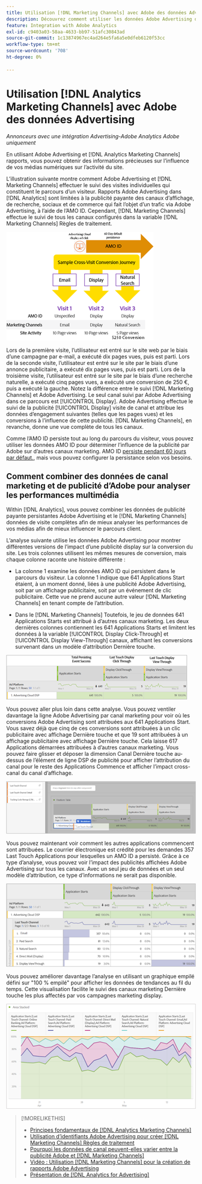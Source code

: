 ```yaml
---
title: Utilisation [!DNL Marketing Channels] avec Adobe des données Advertising
description: Découvrez comment utiliser les données Adobe Advertising dans [!DNL Analytics Marketing Channels].
feature: Integration with Adobe Analytics
exl-id: c9403a03-58aa-4633-bb97-51afc30843ad
source-git-commit: 1c13874967ec4ad264e5fa6a5e0dfeb6120f53cc
workflow-type: tm+mt
source-wordcount: '708'
ht-degree: 0%

---
```


# Utilisation [!DNL Analytics Marketing Channels] avec Adobe des données Advertising

*Annonceurs avec une intégration Advertising-Adobe Analytics Adobe uniquement*

En utilisant Adobe Advertising et [!DNL Analytics Marketing Channels] rapports, vous pouvez obtenir des informations précieuses sur l’influence de vos médias numériques sur l’activité du site.

<!-- from video: By using Marketing Channels with your Adobe Advertising data, you can get a more holistic view of how your advertising efforts are affecting site behavior. In particular, you can see the value of your view-through and click-through data, and how your advertising assists or is assisted by other channels. -->

L’illustration suivante montre comment Adobe Advertising et [!DNL Marketing Channels] effectuer le suivi des visites individuelles qui constituent le parcours d’un visiteur. Rapports Adobe Advertising dans [!DNL Analytics] sont limitées à la publicité payante des canaux d’affichage, de recherche, sociaux et de commerce qui fait l’objet d’un trafic via Adobe Advertising, à l’aide de l’AMO ID. Cependant, [!DNL Marketing Channels] effectue le suivi de tous les canaux configurés dans la variable [!DNL Marketing Channels] Règles de traitement.

![Présentation de la publicité Adobe et [!DNL Marketing Channels] effectuer le suivi des visites individuelles dans le parcours d’un visiteur ;](/help/integrations/assets/a4adc-mc-sample-journey2.png)

Lors de la première visite, l’utilisateur est entré sur le site web par le biais d’une campagne par e-mail, a exécuté dix pages vues, puis est parti. Lors de la seconde visite, l’utilisateur est entré sur le site par le biais d’une annonce publicitaire, a exécuté dix pages vues, puis est parti. Lors de la troisième visite, l’utilisateur est entré sur le site par le biais d’une recherche naturelle, a exécuté cinq pages vues, a exécuté une conversion de 250 €, puis a exécuté la gauche. Notez la différence entre le suivi [!DNL Marketing Channels] et Adobe Advertising. Le seul canal suivi par Adobe Advertising dans ce parcours est [!UICONTROL Display]. Adobe Advertising effectue le suivi de la publicité [!UICONTROL Display] visite de canal et attribue les données d’engagement suivantes (telles que les pages vues) et les conversions à l’influence de cette publicité. [!DNL Marketing Channels], en revanche, donne une vue complète de tous les canaux.

Comme l’AMO ID persiste tout au long du parcours du visiteur, vous pouvez utiliser les données AMO ID pour déterminer l’influence de la publicité par Adobe sur d’autres canaux marketing. AMO ID [persiste pendant 60 jours par défaut.](/help/integrations/analytics/overview.md), mais vous pouvez configurer la persistance selon vos besoins.

## Comment combiner des données de canal marketing et de publicité d’Adobe pour analyser les performances multimédia

Within [!DNL Analytics], vous pouvez combiner les données de publicité payante persistantes Adobe Advertising et le [!DNL Marketing Channels] données de visite complètes afin de mieux analyser les performances de vos médias afin de mieux influencer le parcours client.

L’analyse suivante utilise les données Adobe Advertising pour montrer différentes versions de l’impact d’une publicité display sur la conversion du site. Les trois colonnes utilisent les mêmes mesures de conversion, mais chaque colonne raconte une histoire différente :

* La colonne 1 examine les données AMO ID qui persistent dans le parcours du visiteur. La colonne 1 indique que 641 Applications Start étaient, à un moment donné, liées à une publicité Adobe Advertising, soit par un affichage publicitaire, soit par un événement de clic publicitaire. Cette vue ne prend aucune autre valeur [!DNL Marketing Channels] en tenant compte de l’attribution.

* Dans le [!DNL Marketing Channels] Toutefois, le jeu de données 641 Applications Starts est attribué à d’autres canaux marketing. Les deux dernières colonnes contiennent les 641 Applications Starts et limitent les données à la variable [!UICONTROL Display Click-Through] et [!UICONTROL Display View-Through] canaux, affichant les conversions survenant dans un modèle d’attribution Dernière touche.

![exemple d’impact d’une publicité display sur la conversion d’un site](/help/integrations/assets/a4adc-mc-display-impact.png)

Vous pouvez aller plus loin dans cette analyse. Vous pouvez ventiler davantage la ligne Adobe Advertising par canal marketing pour voir où les conversions Adobe Advertising sont attribuées aux 641 Applications Start. Vous savez déjà que cinq de ces conversions sont attribuées à un clic publicitaire avec affichage Dernière touche et que 19 sont attribuées à un affichage publicitaire avec affichage Dernière touche. Cela laisse 617 Applications démarrées attribuées à d’autres canaux marketing. Vous pouvez faire glisser et déposer la dimension Canal Dernière touche au-dessus de l’élément de ligne DSP de publicité pour afficher l’attribution du canal pour le reste des Applications Commence et afficher l’impact cross-canal du canal d’affichage.

![Comment ajouter la dimension Canal Dernière touche](/help/integrations/assets/a4adc-mc-display-impact-ltc.png)

Vous pouvez maintenant voir comment les autres applications commencent sont attribuées. Le courrier électronique est crédité pour les demandes 357 Last Touch Applications pour lesquelles un AMO ID a persisté. Grâce à ce type d’analyse, vous pouvez voir l’impact des publicités affichées Adobe Advertising sur tous les canaux. Avec un seul jeu de données et un seul modèle d’attribution, ce type d’informations ne serait pas disponible.

![exemple de l’impact cross-canal des canaux d’affichage](/help/integrations/assets/a4adc-mc-display-impact-x-channel.png)

Vous pouvez améliorer davantage l’analyse en utilisant un graphique empilé défini sur &quot;100 % empilé&quot; pour afficher les données de tendances au fil du temps. Cette visualisation facilite le suivi des canaux marketing Dernière touche les plus affectés par vos campagnes marketing display.

![exemple de l’impact cross-canal de tendance des canaux d’affichage](/help/integrations/assets/a4adc-mc-display-impact-x-channel-trend.png)

>[!MORELIKETHIS]
>
>* [Principes fondamentaux de [!DNL Analytics Marketing Channels]](mc-overview.md)
>* [Utilisation d’identifiants Adobe Advertising pour créer [!DNL Marketing Channels] Règles de traitement](mc-ids.md)
>* [Pourquoi les données de canal peuvent-elles varier entre la publicité Adobe et [!DNL Marketing Channels]](mc-data-variances.md)
>* [Vidéo : Utilisation [!DNL Marketing Channels] pour la création de rapports Adobe Advertising](https://experienceleague.adobe.com/docs/advertising-cloud-learn/tutorials/analytics/analytics-reporting-a4adc.html)
>* [Présentation de [!DNL Analytics for Advertising]](/help/integrations/analytics/overview.md)

